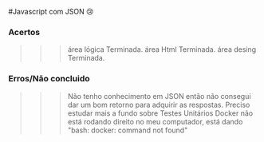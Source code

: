 #Javascript com JSON :cry:
### Acertos
>>> área lógica Terminada.
>>> área Html Terminada.
>>> área desing Terminada.

### Erros/Não concluido
>>> Não tenho conhecimento em JSON então não consegui dar um bom retorno para adquirir as respostas.
>>> Preciso estudar mais a fundo sobre Testes Unitários
>>> Docker não está rodando direito no meu computador, está dando "bash: docker: command not found"